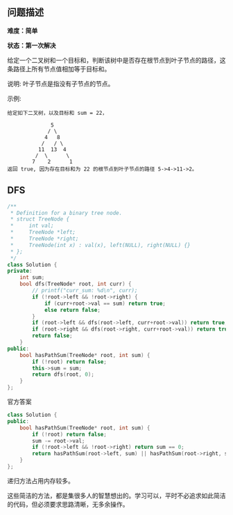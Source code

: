 ## 问题描述

**难度：简单**

**状态：第一次解决**

给定一个二叉树和一个目标和，判断该树中是否存在根节点到叶子节点的路径，这条路径上所有节点值相加等于目标和。

说明: 叶子节点是指没有子节点的节点。

示例: 

```
给定如下二叉树，以及目标和 sum = 22，

              5
             / \
            4   8
           /   / \
          11  13  4
         /  \      \
        7    2      1
返回 true, 因为存在目标和为 22 的根节点到叶子节点的路径 5->4->11->2。
```

## DFS

```C++
/**
 * Definition for a binary tree node.
 * struct TreeNode {
 *     int val;
 *     TreeNode *left;
 *     TreeNode *right;
 *     TreeNode(int x) : val(x), left(NULL), right(NULL) {}
 * };
 */
class Solution {
private:
    int sum;
    bool dfs(TreeNode* root, int curr) {
        // printf("curr_sum: %d\n", curr);
        if (!root->left && !root->right) {
            if (curr+root->val == sum) return true;
            else return false;
        }
        if (root->left && dfs(root->left, curr+root->val)) return true;
        if (root->right && dfs(root->right, curr+root->val)) return true;
        return false;
    }
public:
    bool hasPathSum(TreeNode* root, int sum) {
        if (!root) return false;
        this->sum = sum;
        return dfs(root, 0);
    }
};
```

官方答案

```C++
class Solution {
public:
    bool hasPathSum(TreeNode* root, int sum) {
        if (!root) return false;
        sum -= root->val;
        if (!root->left && !root->right) return sum == 0;
        return hasPathSum(root->left, sum) || hasPathSum(root->right, sum);
    }
};
```

递归方法占用内存较多。

这些简洁的方法，都是集很多人的智慧想出的。学习可以，平时不必追求如此简洁的代码，但必须要求思路清晰，无多余操作。